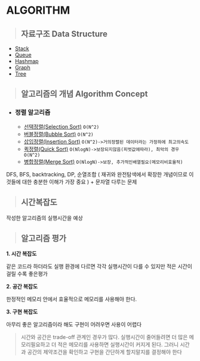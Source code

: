 # ALGORITHM

> ## 자료구조 Data Structure

- [Stack](https://github.com/euijunh/algorithm/blob/main/data-structure/stack.md)
- [Queue](https://github.com/euijunh/algorithm/blob/main/data-structure/queue.md)
- [Hashmap]()
- [Graph]()
- [Tree]()

> ## 알고리즘의 개념 Algorithm Concept

- ### 정렬 알고리즘
  - [선택정렬(Selection Sort)](https://github.com/euijunh/algorithm/blob/main/sort-selection-sort.md) `O(N^2)`
  - [버블정렬(Bubble Sort)](https://github.com/euijunh/algorithm/blob/main/sort-bubble-sort.md) `O(N^2)`
  - [삽입정렬(Insertion Sort)](https://github.com/euijunh/algorithm/blob/main/sort-insertion-sort.md) `O(N^2)->거의정렬된 데이터라는 가정하에 최고의속도`
  - [퀵정렬(Quick Sort)](https://github.com/euijunh/algorithm/blob/main/sort-quick-sort.md) `O(NlogN)->보장되지않음(피벗값에따라), 최악의 경우 O(N^2)`
  - [병합정렬(Merge Sort)](https://github.com/euijunh/algorithm/blob/main/sort-merge-sort.md) `O(NlogN)->보장, 추가적인배열필요(메모리비효율적)`

DFS, BFS, backtracking, DP, 순열조합 ( 재귀와 완전탐색에서 확장한 개념이므로 이것들에 대한 충분한 이해가 가장 중요 ) + 문자열 다루는 문제

> ## 시간복잡도
작성한 알고리즘의 실행시간을 예상


> ## 알고리즘 평가
**1. 시간 복잡도**

같은 코드라 하더라도 실행 환경에 다르면 각각 실행시간이 다를 수 있지만 적은 시간이 걸릴 수록 좋은평가

**2. 공간 복잡도**

한정적인 메모리 안에서 효율적으로 메모리를 사용해야 한다.

**3. 구현 복잡도**

아무리 좋은 알고리즘이라 해도 구현이 어려우면 사용이 어렵다


> 시간와 공간은 trade-off 관계인 경우가 많다. 실행시간이 줄어들려면 더 많은 메모리필요하고 더 적은 메모리를 사용하면 실행시간이 커지게 된다.
> 그러니 시간과 공간의 제약조건을 확인하고 구현을 간단하게 할지말지를 결정해야 한다


















